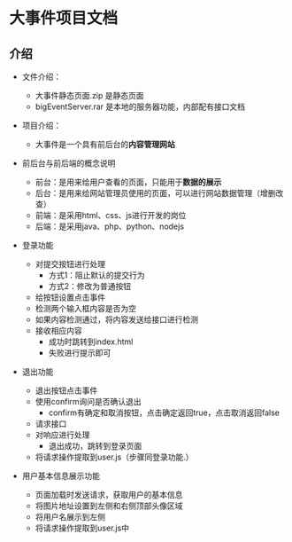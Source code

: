 # 大事件项目文档

## 介绍

* 文件介绍：
  * 大事件静态页面.zip 是静态页面
  * bigEventServer.rar 是本地的服务器功能，内部配有接口文档

* 项目介绍：
  
  * 大事件是一个具有前后台的**内容管理网站**
  
* 前后台与前后端的概念说明
  * 前台：是用来给用户查看的页面，只能用于**数据的展示**
  * 后台：是用来给网站管理员使用的页面，可以进行网站数据管理（增删改查）
  * 前端：是采用html、css、js进行开发的岗位
  * 后端：是采用java、php、python、nodejs
  
* 登录功能

  * 对提交按钮进行处理
    *  方式1：阻止默认的提交行为
    *  方式2：修改为普通按钮
  * 给按钮设置点击事件
  * 检测两个输入框内容是否为空
  * 如果内容检测通过，将内容发送给接口进行检测
  * 接收相应内容
    * 成功时跳转到index.html
    * 失败进行提示即可

* 退出功能

  * 退出按钮点击事件
  * 使用confirm询问是否确认退出
    * confirm有确定和取消按钮，点击确定返回true，点击取消返回false
  * 请求接口
  * 对响应进行处理
    * 退出成功，跳转到登录页面
  * 将请求操作提取到user.js（步骤同登录功能.）

* 用户基本信息展示功能

  * 页面加载时发送请求，获取用户的基本信息
  * 将图片地址设置到左侧和右侧顶部头像区域
  * 将用户名展示到左侧
  * 将请求操作提取到user.js中

  